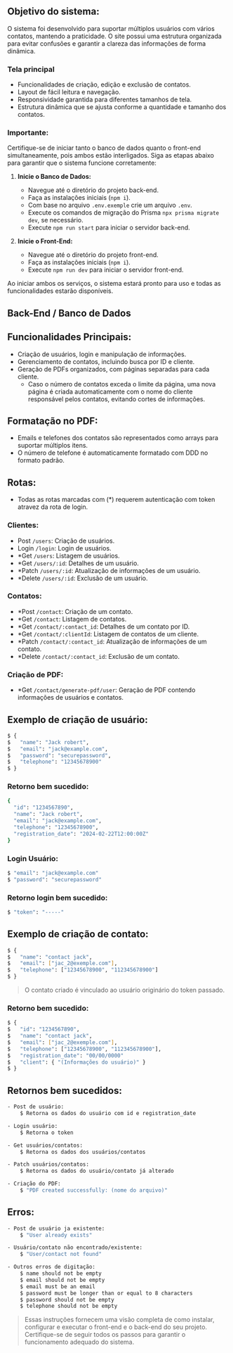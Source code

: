 ## Objetivo do sistema:

O sistema foi desenvolvido para suportar múltiplos usuários com vários contatos, mantendo a praticidade. O site possui uma estrutura organizada para evitar confusões e garantir a clareza das informações de forma dinâmica.

### Tela principal

- Funcionalidades de criação, edição e exclusão de contatos.
- Layout de fácil leitura e navegação.
- Responsividade garantida para diferentes tamanhos de tela.
- Estrutura dinâmica que se ajusta conforme a quantidade e tamanho dos contatos.

### Importante:

Certifique-se de iniciar tanto o banco de dados quanto o front-end simultaneamente, pois ambos estão interligados. Siga as etapas abaixo para garantir que o sistema funcione corretamente:

1. **Inicie o Banco de Dados:**

   - Navegue até o diretório do projeto back-end.
   - Faça as instalações iniciais (`npm i`).
   - Com base no arquivo `.env.exemple` crie um arquivo `.env`.
   - Execute os comandos de migração do Prisma `npx prisma migrate dev`, se necessário.
   - Execute `npm run start` para iniciar o servidor back-end.

2. **Inicie o Front-End:**
   - Navegue até o diretório do projeto front-end.
   - Faça as instalações iniciais (`npm i`).
   - Execute `npm run dev` para iniciar o servidor front-end.

Ao iniciar ambos os serviços, o sistema estará pronto para uso e todas as funcionalidades estarão disponíveis.

## Back-End / Banco de Dados

## Funcionalidades Principais:

- Criação de usuários, login e manipulação de informações.
- Gerenciamento de contatos, incluindo busca por ID e cliente.
- Geração de PDFs organizados, com páginas separadas para cada cliente.
  - Caso o número de contatos exceda o limite da página, uma nova página é criada automaticamente com o nome do cliente responsável pelos contatos, evitando cortes de informações.

## Formatação no PDF:

- Emails e telefones dos contatos são representados como arrays para suportar múltiplos itens.
- O número de telefone é automaticamente formatado com DDD no formato padrão.

## Rotas:

- Todas as rotas marcadas com (*) requerem autenticação com token atravez da rota de login.

### Clientes:

- Post `/users`: Criação de usuários.
- Login `/login`: Login de usuários.
- *Get `/users`: Listagem de usuários.
- *Get `/users/:id`: Detalhes de um usuário.
- *Patch `/users/:id`: Atualização de informações de um usuário.
- *Delete `/users/:id`: Exclusão de um usuário.

### Contatos:

- *Post `/contact`: Criação de um contato.
- *Get `/contact`: Listagem de contatos.
- *Get `/contact/:contact_id`: Detalhes de um contato por ID.
- *Get `/contact/:clientId`: Listagem de contatos de um cliente.
- *Patch `/contact/:contact_id`: Atualização de informações de um contato.
- *Delete `/contact/:contact_id`: Exclusão de um contato.

### Criação de PDF:

- *Get `/contact/generate-pdf/user`: Geração de PDF contendo informações de usuários e contatos.

## Exemplo de criação de usuário:

```bash
$ {
$   "name": "Jack robert",
$   "email": "jack@example.com",
$   "password": "securepassword",
$   "telephone": "12345678900"
$ }
```

### Retorno bem sucedido:

```bash
{
  "id": "1234567890",
  "name": "Jack robert",
  "email": "jack@example.com",
  "telephone": "12345678900",
  "registration_date": "2024-02-22T12:00:00Z"
}
```

### Login Usuário:

```bash
$ "email": "jack@example.com"
$ "password": "securepassword"
```

### Retorno login bem sucedido:

```bash
$ "token": "-----"
```

## Exemplo de criação de contato:

```bash
$ {
$	"name": "contact jack",
$	"email": ["jac_2@exemple.com"],
$	"telephone": ["12345678900", "112345678900"]
$ }
```

> O contato criado é vinculado ao usuário originário do token passado.

### Retorno bem sucedido:

```bash
$ {
$   "id": "1234567890",
$	"name": "contact jack",
$	"email": ["jac_2@exemple.com"],
$	"telephone": ["12345678900", "112345678900"],
$	"registration_date": "00/00/0000"
$   "client": { "(Informações do usuário)" }
$ }
```

## Retornos bem sucedidos:

```bash
- Post de usuário:
    $ Retorna os dados do usuário com id e registration_date

- Login usuário:
    $ Retorna o token

- Get usuários/contatos:
    $ Retorna os dados dos usuários/contatos

- Patch usuários/contatos:
    $ Retorna os dados do usuário/contato já alterado

- Criação do PDF:
    $ "PDF created successfully: (nome do arquivo)"
```

## Erros:

```bash
- Post de usuário ja existente:
    $ "User already exists"

- Usuário/contato não encontrado/existente:
    $ "User/contact not found"

- Outros erros de digitação:
    $ name should not be empty
	$ email should not be empty
	$ email must be an email
	$ password must be longer than or equal to 8 characters
	$ password should not be empty
	$ telephone should not be empty
```

> Essas instruções fornecem uma visão completa de como instalar, configurar e executar o front-end e o back-end do seu projeto. Certifique-se de seguir todos os passos para garantir o funcionamento adequado do sistema.
